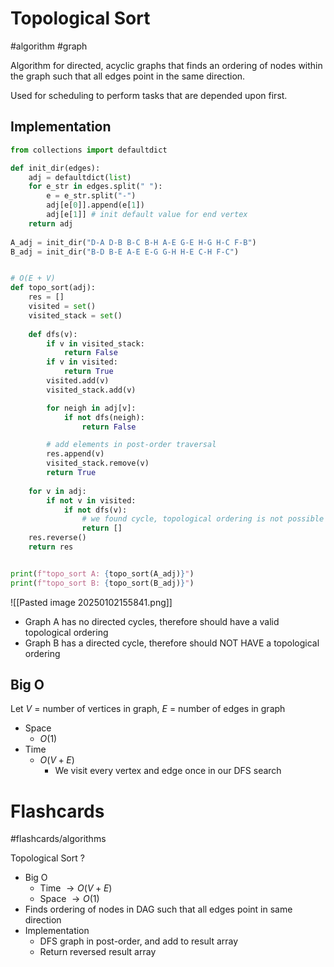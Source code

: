 # Topological Sort
#algorithm #graph 

Algorithm for directed, acyclic graphs that finds an ordering of nodes within the graph such that all edges point in the same direction.

Used for scheduling to perform tasks that are depended upon first.
## Implementation
```python
from collections import defaultdict

def init_dir(edges):
	adj = defaultdict(list)
	for e_str in edges.split(" "):
		e = e_str.split("-")
		adj[e[0]].append(e[1])
		adj[e[1]] # init default value for end vertex
	return adj
	
A_adj = init_dir("D-A D-B B-C B-H A-E G-E H-G H-C F-B")
B_adj = init_dir("B-D B-E A-E E-G G-H H-E C-H F-C")


# O(E + V)
def topo_sort(adj):
	res = []
	visited = set()
	visited_stack = set()
	
	def dfs(v):
		if v in visited_stack:
			return False
		if v in visited:
			return True
		visited.add(v)
		visited_stack.add(v)

		for neigh in adj[v]:
			if not dfs(neigh):
				return False

		# add elements in post-order traversal
		res.append(v)
		visited_stack.remove(v)
		return True
	
	for v in adj:
		if not v in visited:
			if not dfs(v):
				# we found cycle, topological ordering is not possible
				return []
	res.reverse()
	return res


print(f"topo_sort A: {topo_sort(A_adj)}")
print(f"topo_sort B: {topo_sort(B_adj)}")
```
![[Pasted image 20250102155841.png]]
- Graph A has no directed cycles, therefore should have a valid topological ordering
- Graph B has a directed cycle, therefore should NOT HAVE a topological ordering

## Big O
Let $V$ = number of vertices in graph, $E$ = number of edges in graph
- Space
	- $O(1)$
- Time
	- $O(V + E)$
		- We visit every vertex and edge once in our DFS search

# Flashcards
#flashcards/algorithms 

Topological Sort
?
- Big O
	- Time $\to O(V + E)$
	- Space $\to O(1)$
- Finds ordering of nodes in DAG such that all edges point in same direction
- Implementation
	- DFS graph in post-order, and add to result array
	- Return reversed result array